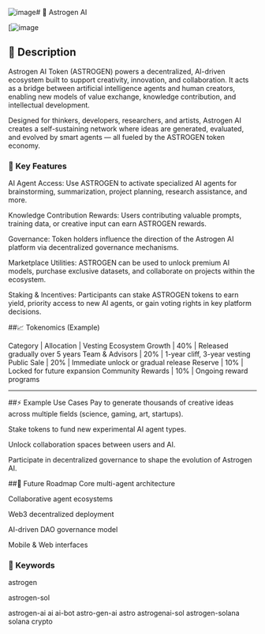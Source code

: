 ![image](https://github.com/user-attachments/assets/22242fcf-11af-46ab-9388-d0e313800df4)# 🚀 Astrogen AI

[![image](https://i.imgur.com/lfhU8As.png)



## 📜 Description

Astrogen AI Token (ASTROGEN) powers a decentralized, AI-driven ecosystem built to support creativity, innovation, and collaboration. It acts as a bridge between artificial intelligence agents and human creators, enabling new models of value exchange, knowledge contribution, and intellectual development.

Designed for thinkers, developers, researchers, and artists, Astrogen AI creates a self-sustaining network where ideas are generated, evaluated, and evolved by smart agents — all fueled by the ASTROGEN token economy.


### 🚀 Key Features

AI Agent Access:
Use ASTROGEN to activate specialized AI agents for brainstorming, summarization, project planning, research assistance, and more.

Knowledge Contribution Rewards:
Users contributing valuable prompts, training data, or creative input can earn ASTROGEN rewards.

Governance:
Token holders influence the direction of the Astrogen AI platform via decentralized governance mechanisms.

Marketplace Utilities:
ASTROGEN can be used to unlock premium AI models, purchase exclusive datasets, and collaborate on projects within the ecosystem.

Staking & Incentives:
Participants can stake ASTROGEN tokens to earn yield, priority access to new AI agents, or gain voting rights in key platform decisions.



##📈 Tokenomics (Example)

Category | Allocation | Vesting
Ecosystem Growth | 40% | Released gradually over 5 years
Team & Advisors | 20% | 1-year cliff, 3-year vesting
Public Sale | 20% | Immediate unlock or gradual release
Reserve | 10% | Locked for future expansion
Community Rewards | 10% | Ongoing reward programs

---

##⚡ Example Use Cases
Pay to generate thousands of creative ideas across multiple fields (science, gaming, art, startups).

Stake tokens to fund new experimental AI agent types.

Unlock collaboration spaces between users and AI.

Participate in decentralized governance to shape the evolution of Astrogen AI.

##🔮 Future Roadmap
 Core multi-agent architecture

 Collaborative agent ecosystems

 Web3 decentralized deployment

 AI-driven DAO governance model

 Mobile & Web interfaces

### 🔑 Keywords

astrogen

astrogen-sol

astrogen-ai
ai
ai-bot
astro-gen-ai
astro
astrogenai-sol
astrogen-solana
solana
crypto
